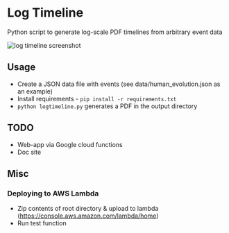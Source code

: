 # Log Timeline

Python script to generate log-scale PDF timelines from arbitrary event data

![log timeline screenshot](https://github.com/onejgordon/log-timeline/blob/master/static/screenshot.png)

## Usage

* Create a JSON data file with events (see data/human_evolution.json as an example)
* Install requirements - `pip install -r requirements.txt`
* `python logtimeline.py` generates a PDF in the output directory

## TODO

* Web-app via Google cloud functions
* Doc site

## Misc

### Deploying to AWS Lambda

* Zip contents of root directory & upload to lambda (https://console.aws.amazon.com/lambda/home)
* Run test function